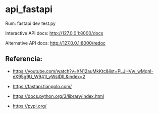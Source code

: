 # api_fastapi

Rum: 
fastapi dev test.py

Interactive API docs:
http://127.0.0.1:8000/docs

Alternative API docs:
http://127.0.0.1:8000/redoc


## Referencia:

* https://youtube.com/watch?v=XN12auMkKtc&list=PLJHVw_wMqnI-eX95g9U_W941l_yWsIDIL&index=2

* https://fastapi.tiangolo.com/

* https://docs.python.org/3/library/index.html

* https://pypi.org/